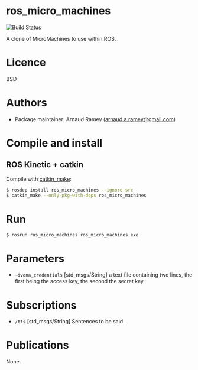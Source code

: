 ros_micro_machines
=======

[![Build Status](https://travis-ci.org/arnaud-ramey/ros_micro_machines.svg)](https://travis-ci.org/arnaud-ramey/ros_micro_machines)

A clone of MicroMachines to use within ROS.

Licence
=======

BSD


Authors
=======

  - Package maintainer: Arnaud Ramey (arnaud.a.ramey@gmail.com)

Compile and install
===================

ROS Kinetic + catkin
-------------------

Compile with [catkin_make](http://wiki.ros.org/catkin/commands/catkin_make):

```bash
$ rosdep install ros_micro_machines --ignore-src
$ catkin_make --only-pkg-with-deps ros_micro_machines
```

Run
===

```bash
$ rosrun ros_micro_machines ros_micro_machines.exe
```

Parameters
==========

 * ```~ivona_credentials``` [std_msgs/String]
  a text file containing two lines,
  the first being the access key, the second the secret key.

Subscriptions
=============

 * ```/tts``` [std_msgs/String]
 Sentences to be said.

Publications
============

None.
